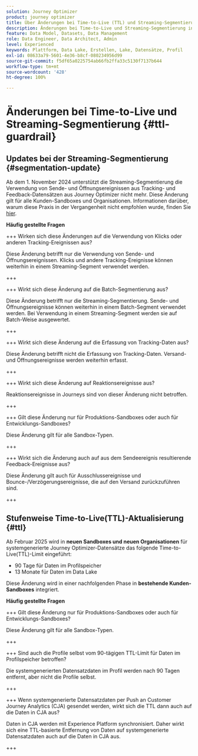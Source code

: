 ```yaml
---
solution: Journey Optimizer
product: journey optimizer
title: Über Änderungen bei Time-to-Live (TTL) und Streaming-Segmentierung
description: Änderungen bei Time-to-Live und Streaming-Segmentierung in Adobe Journey Optimizer
feature: Data Model, Datasets, Data Management
role: Data Engineer, Data Architect, Admin
level: Experienced
keywords: Plattform, Data Lake, Erstellen, Lake, Datensätze, Profil
exl-id: 08633a79-5601-4e36-b8cf-080234956d99
source-git-commit: f5df65a0225754ab66fb2ffa33c5130f7137b644
workflow-type: tm+mt
source-wordcount: '428'
ht-degree: 100%

---
```


# Änderungen bei Time-to-Live und Streaming-Segmentierung {#ttl-guardrail}

## Updates bei der Streaming-Segmentierung {#segmentation-update}

Ab dem 1. November 2024 unterstützt die Streaming-Segmentierung die Verwendung von Sende- und Öffnungsereignissen aus Tracking- und Feedback-Datensätzen aus Journey Optimizer nicht mehr. Diese Änderung gilt für alle Kunden-Sandboxes und Organisationen. Informationen darüber, warum diese Praxis in der Vergangenheit nicht empfohlen wurde, finden Sie [hier](../audience/about-audiences.md#streaming-segmentation-events-guardrails).

**Häufig gestellte Fragen**

+++ Wirken sich diese Änderungen auf die Verwendung von Klicks oder anderen Tracking-Ereignissen aus?

Diese Änderung betrifft nur die Verwendung von Sende- und Öffnungsereignissen. Klicks und andere Tracking-Ereignisse können weiterhin in einem Streaming-Segment verwendet werden.

+++

+++ Wirkt sich diese Änderung auf die Batch-Segmentierung aus?

Diese Änderung betrifft nur die Streaming-Segmentierung. Sende- und Öffnungsereignisse können weiterhin in einem Batch-Segment verwendet werden. Bei Verwendung in einem Streaming-Segment werden sie auf Batch-Weise ausgewertet.

+++

+++ Wirkt sich diese Änderung auf die Erfassung von Tracking-Daten aus?

Diese Änderung betrifft nicht die Erfassung von Tracking-Daten. Versand- und Öffnungsereignisse werden weiterhin erfasst.

+++


+++ Wirkt sich diese Änderung auf Reaktionsereignisse aus?

Reaktionsereignisse in Journeys sind von dieser Änderung nicht betroffen.

+++


+++ Gilt diese Änderung nur für Produktions-Sandboxes oder auch für Entwicklungs-Sandboxes?

Diese Änderung gilt für alle Sandbox-Typen.

+++

+++ Wirkt sich die Änderung auch auf aus dem Sendeereignis resultierende Feedback-Ereignisse aus?

Diese Änderung gilt auch für Ausschlussereignisse und Bounce-/Verzögerungsereignisse, die auf den Versand zurückzuführen sind.

+++

## Stufenweise Time-to-Live(TTL)-Aktualisierung {#ttl}

Ab Februar 2025 wird in **neuen Sandboxes und neuen Organisationen** für systemgenerierte Journey Optimizer-Datensätze das folgende Time-to-Live(TTL)-Limit eingeführt:

* 90 Tage für Daten im Profilspeicher
* 13 Monate für Daten im Data Lake

Diese Änderung wird in einer nachfolgenden Phase in **bestehende Kunden-Sandboxes** integriert. 

**Häufig gestellte Fragen**

+++ Gilt diese Änderung nur für Produktions-Sandboxes oder auch für Entwicklungs-Sandboxes?

Diese Änderung gilt für alle Sandbox-Typen.

+++

+++ Sind auch die Profile selbst vom 90-tägigen TTL-Limit für Daten im Profilspeicher betroffen?

Die systemgenerierten Datensatzdaten im Profil werden nach 90 Tagen entfernt, aber nicht die Profile selbst.

+++

+++ Wenn systemgenerierte Datensatzdaten per Push an Customer Journey Analytics (CJA) gesendet werden, wirkt sich die TTL dann auch auf die Daten in CJA aus?

Daten in CJA werden mit Experience Platform synchronisiert. Daher wirkt sich eine TTL-basierte Entfernung von Daten auf systemgenerierte Datensatzdaten auch auf die Daten in CJA aus.

+++
